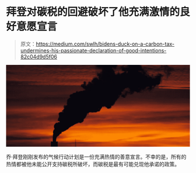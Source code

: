 # 拜登对碳税的回避破坏了他充满激情的良好意愿宣言

> 原文：<https://medium.com/swlh/bidens-duck-on-a-carbon-tax-undermines-his-passionate-declaration-of-good-intentions-82c04d9d5f06>

![](img/85aa1d508fc7030256d95e51adfc68c0.png)

乔·拜登刚刚发布的气候行动计划是一份充满热情的善意宣言。不幸的是，所有的热情都被他未能公开支持碳税所破坏，而碳税是最有可能兑现他承诺的政策。